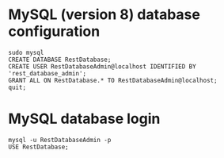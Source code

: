 # MySQL (version 8) database configuration

    sudo mysql
    CREATE DATABASE RestDatabase;
    CREATE USER RestDatabaseAdmin@localhost IDENTIFIED BY 'rest_database_admin';
    GRANT ALL ON RestDatabase.* TO RestDatabaseAdmin@localhost;
    quit;
    
# MySQL database login

    mysql -u RestDatabaseAdmin -p
    USE RestDatabase;